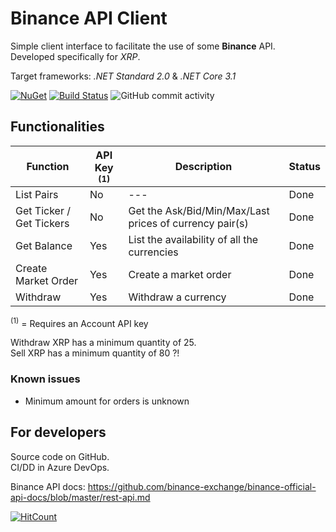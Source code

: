 # Binance API Client

Simple client interface to facilitate the use of some **Binance** API.  
Developed specifically for _XRP_.  
  
Target frameworks: _.NET Standard 2.0_ & _.NET Core 3.1_

[![NuGet](https://img.shields.io/nuget/v/Alex75.BinanceApiClient.svg)](https://www.nuget.org/packages/Alex75.BinanceApiClient) 
[![Build Status](https://alex75.visualstudio.com/Binance%20API%20Client/_apis/build/status/Build%20v3?branchName=master)](https://alex75.visualstudio.com/Binance%20API%20Client/_build/latest?definitionId=24&branchName=master) 
![GitHub commit activity](https://img.shields.io/github/commit-activity/m/alex75it/BinanceApiClient?label=GitHub)



## Functionalities

| Function                   | <nowrap>API Key <sup>(1)</sup></nowrap> | Description             | Status
---                          |---      |---                                                      |---
| List Pairs                 | No      |---                                                      | Done
| Get Ticker / Get Tickers   | No      | Get the Ask/Bid/Min/Max/Last prices of currency pair(s) | Done
| Get Balance                | Yes     | List the availability of all the currencies			 | Done
| Create Market Order        | Yes     | Create a market order									 | Done
| Withdraw                   | Yes     | Withdraw a currency                                     | Done

<sup>(1)</sup> = Requires an Account API key

<!--
| Create Limit Order         | Yes     | Create a limit order									 | Not implemented
| List Open Orders           | Yes     | List open orders										 | Not implemented
| Check Order Status         | Yes     |														 | Not implemented
| Cancel Order               | Yes     | Cancel an order										 | Not implemented
| List User Transactions     | Yes     | List the User Transactions								 | Not implemented
-->



Withdraw XRP has a minimum quantity of 25.  
Sell XRP has a minimum quantity of 80 ?!


### Known issues 

- Minimum amount for orders is unknown


## For developers

Source code on GitHub.  
CI/DD in Azure DevOps.  
  
Binance API docs: https://github.com/binance-exchange/binance-official-api-docs/blob/master/rest-api.md

  
      

[![HitCount](http://hits.dwyl.io/alex75it/alex75it/BinanceApiClient.svg)](http://hits.dwyl.io/alex75it/alex75it/BinanceApiClient)


<!--
<style>
sup { font-size:70% }
nowrap, .nowrap { white-space: nowrap}
</style>
-->

